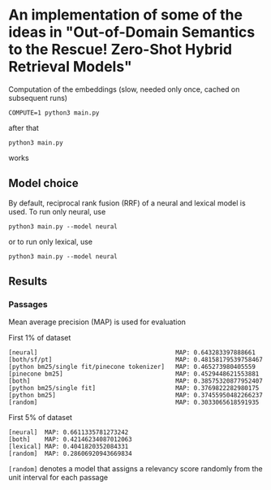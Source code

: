 # An implementation of some of the ideas in "Out-of-Domain Semantics to the Rescue! Zero-Shot Hybrid Retrieval Models"

Computation of the embeddings (slow, needed only once, cached on subsequent runs)
```
COMPUTE=1 python3 main.py
```
after that
```
python3 main.py
```
works

## Model choice

By default, reciprocal rank fusion (RRF) of a neural and lexical model is used. To run only neural, use
```
python3 main.py --model neural
```
or to run only lexical, use
```
python3 main.py --model neural
```

## Results

### Passages

Mean average precision (MAP) is used for evaluation

First 1% of dataset
```
[neural]                                      MAP: 0.643283397888661
[both/sf/pt]                                  MAP: 0.48158179539758467
[python bm25/single fit/pinecone tokenizer]   MAP: 0.465273980405559
[pinecone bm25]                               MAP: 0.4529448621553881
[both]                                        MAP: 0.38575320877952407
[python bm25/single fit]                      MAP: 0.3769822282980175
[python bm25]                                 MAP: 0.37455950482266237
[random]                                      MAP: 0.3033065618591935
```

First 5% of dataset
```
[neural]  MAP: 0.6611335781273242
[both]    MAP: 0.42146234087012063
[lexical] MAP: 0.4041820352084331
[random]  MAP: 0.28606920943669834
```

`[random]` denotes a model that assigns a relevancy score randomly from the unit interval for each passage
